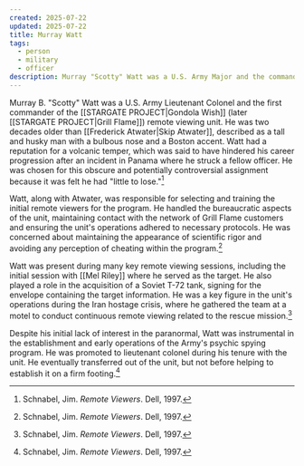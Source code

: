 ```yaml
---
created: 2025-07-22
updated: 2025-07-22
title: Murray Watt
tags:
  - person
  - military
  - officer
description: Murray "Scotty" Watt was a U.S. Army Major and the commanding officer of the remote viewing unit in the Stargate Project.
---
```


Murray B. "Scotty" Watt was a U.S. Army Lieutenant Colonel and the first commander of the [[STARGATE PROJECT|Gondola Wish]] (later [[STARGATE PROJECT|Grill Flame]]) remote viewing unit. He was two decades older than [[Frederick Atwater|Skip Atwater]], described as a tall and husky man with a bulbous nose and a Boston accent. Watt had a reputation for a volcanic temper, which was said to have hindered his career progression after an incident in Panama where he struck a fellow officer. He was chosen for this obscure and potentially controversial assignment because it was felt he had "little to lose."[^1]

Watt, along with Atwater, was responsible for selecting and training the initial remote viewers for the program. He handled the bureaucratic aspects of the unit, maintaining contact with the network of Grill Flame customers and ensuring the unit's operations adhered to necessary protocols. He was concerned about maintaining the appearance of scientific rigor and avoiding any perception of cheating within the program.[^1]

Watt was present during many key remote viewing sessions, including the initial session with [[Mel Riley]] where he served as the target. He also played a role in the acquisition of a Soviet T-72 tank, signing for the envelope containing the target information. He was a key figure in the unit's operations during the Iran hostage crisis, where he gathered the team at a motel to conduct continuous remote viewing related to the rescue mission.[^1]

Despite his initial lack of interest in the paranormal, Watt was instrumental in the establishment and early operations of the Army's psychic spying program. He was promoted to lieutenant colonel during his tenure with the unit. He eventually transferred out of the unit, but not before helping to establish it on a firm footing.[^1]


[^1]: Schnabel, Jim. *Remote Viewers*. Dell, 1997.
